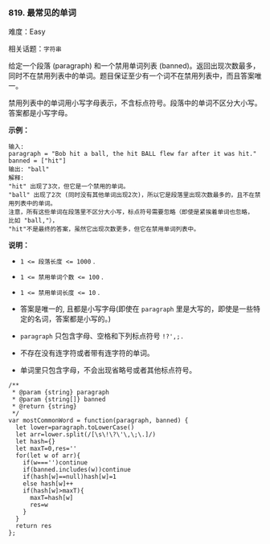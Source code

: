 ### 819. 最常见的单词

难度：Easy

相关话题：`字符串`

给定一个段落 (paragraph) 和一个禁用单词列表 (banned)。返回出现次数最多，同时不在禁用列表中的单词。题目保证至少有一个词不在禁用列表中，而且答案唯一。



禁用列表中的单词用小写字母表示，不含标点符号。段落中的单词不区分大小写。答案都是小写字母。







**示例：** 



```
输入: 
paragraph = "Bob hit a ball, the hit BALL flew far after it was hit."
banned = ["hit"]
输出: "ball"
解释: 
"hit" 出现了3次，但它是一个禁用的单词。
"ball" 出现了2次 (同时没有其他单词出现2次)，所以它是段落里出现次数最多的，且不在禁用列表中的单词。 
注意，所有这些单词在段落里不区分大小写，标点符号需要忽略（即使是紧挨着单词也忽略， 比如 "ball,"）， 
"hit"不是最终的答案，虽然它出现次数更多，但它在禁用单词列表中。
```






**说明：** 




* `1 <= 段落长度 <= 1000` .

* `1 <= 禁用单词个数 <= 100` .

* `1 <= 禁用单词长度 <= 10` .

* 答案是唯一的, 且都是小写字母(即使在  `paragraph`  里是大写的，即使是一些特定的名词，答案都是小写的。)

* `paragraph` 只包含字母、空格和下列标点符号 `!?',;.`

* 不存在没有连字符或者带有连字符的单词。

* 单词里只包含字母，不会出现省略号或者其他标点符号。




```
/**
 * @param {string} paragraph
 * @param {string[]} banned
 * @return {string}
 */
var mostCommonWord = function(paragraph, banned) {
  let lower=paragraph.toLowerCase()
  let arr=lower.split(/[\s\!\?\'\,\;\.]/)
  let hash={}
  let maxT=0,res=''
  for(let w of arr){
    if(w==='')continue
    if(banned.includes(w))continue
    if(hash[w]==null)hash[w]=1
    else hash[w]++
    if(hash[w]>maxT){
      maxT=hash[w]
      res=w
    }
  }
  return res
};
```

